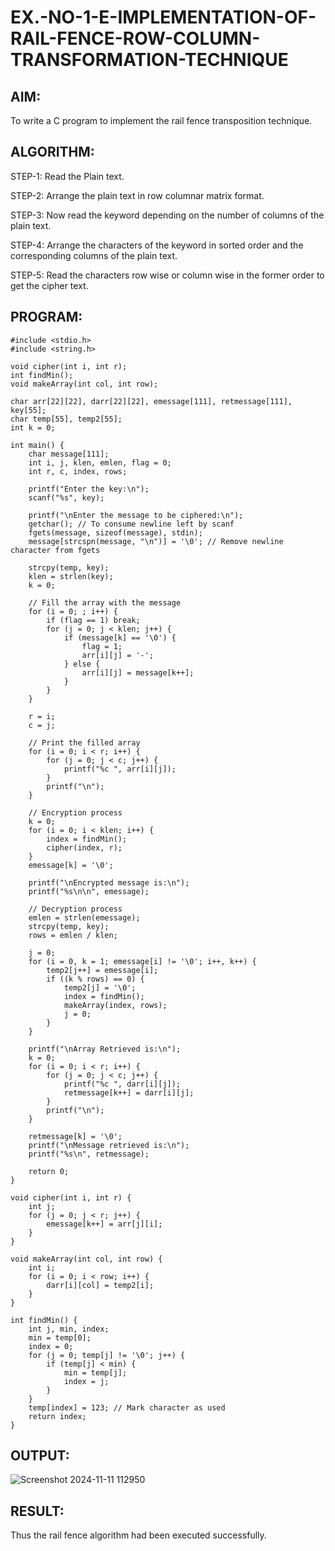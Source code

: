 # EX.-NO-1-E-IMPLEMENTATION-OF-RAIL-FENCE-ROW-COLUMN-TRANSFORMATION-TECHNIQUE

## AIM:
  To write a C program to implement the rail fence transposition technique.
  
## ALGORITHM:

STEP-1: Read the Plain text.

STEP-2: Arrange the plain text in row columnar matrix format.

STEP-3: Now read the keyword depending on the number of columns of the plain text.

STEP-4: Arrange the characters of the keyword in sorted order and the corresponding columns of the plain text.

STEP-5: Read the characters row wise or column wise in the former order to get the cipher text.

## PROGRAM:
```
#include <stdio.h>
#include <string.h>

void cipher(int i, int r);
int findMin();
void makeArray(int col, int row);

char arr[22][22], darr[22][22], emessage[111], retmessage[111], key[55];
char temp[55], temp2[55];
int k = 0;

int main() {
    char message[111];
    int i, j, klen, emlen, flag = 0;
    int r, c, index, rows;

    printf("Enter the key:\n");
    scanf("%s", key);
    
    printf("\nEnter the message to be ciphered:\n");
    getchar(); // To consume newline left by scanf
    fgets(message, sizeof(message), stdin);
    message[strcspn(message, "\n")] = '\0'; // Remove newline character from fgets

    strcpy(temp, key);
    klen = strlen(key);
    k = 0;

    // Fill the array with the message
    for (i = 0; ; i++) {
        if (flag == 1) break;
        for (j = 0; j < klen; j++) {
            if (message[k] == '\0') {
                flag = 1;
                arr[i][j] = '-';
            } else {
                arr[i][j] = message[k++];
            }
        }
    }

    r = i;
    c = j;

    // Print the filled array
    for (i = 0; i < r; i++) {
        for (j = 0; j < c; j++) {
            printf("%c ", arr[i][j]);
        }
        printf("\n");
    }

    // Encryption process
    k = 0;
    for (i = 0; i < klen; i++) {
        index = findMin();
        cipher(index, r);
    }
    emessage[k] = '\0';

    printf("\nEncrypted message is:\n");
    printf("%s\n\n", emessage);

    // Decryption process
    emlen = strlen(emessage);
    strcpy(temp, key);
    rows = emlen / klen;

    j = 0;
    for (i = 0, k = 1; emessage[i] != '\0'; i++, k++) {
        temp2[j++] = emessage[i];
        if ((k % rows) == 0) {
            temp2[j] = '\0';
            index = findMin();
            makeArray(index, rows);
            j = 0;
        }
    }

    printf("\nArray Retrieved is:\n");
    k = 0;
    for (i = 0; i < r; i++) {
        for (j = 0; j < c; j++) {
            printf("%c ", darr[i][j]);
            retmessage[k++] = darr[i][j];
        }
        printf("\n");
    }

    retmessage[k] = '\0';
    printf("\nMessage retrieved is:\n");
    printf("%s\n", retmessage);

    return 0;
}

void cipher(int i, int r) {
    int j;
    for (j = 0; j < r; j++) {
        emessage[k++] = arr[j][i];
    }
}

void makeArray(int col, int row) {
    int i;
    for (i = 0; i < row; i++) {
        darr[i][col] = temp2[i];
    }
}

int findMin() {
    int j, min, index;
    min = temp[0];
    index = 0;
    for (j = 0; temp[j] != '\0'; j++) {
        if (temp[j] < min) {
            min = temp[j];
            index = j;
        }
    }
    temp[index] = 123; // Mark character as used
    return index;
}
```
## OUTPUT:
![Screenshot 2024-11-11 112950](https://github.com/user-attachments/assets/6b87a8d6-c52d-4228-aad1-72ca3e661c72)
## RESULT:
  Thus the rail fence algorithm had been executed successfully.
